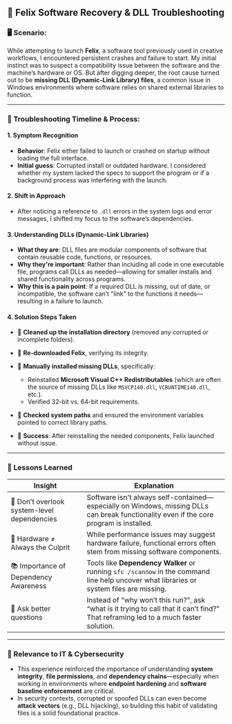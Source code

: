 ## 🧩 Felix Software Recovery & DLL Troubleshooting

### 🖥️ Scenario:

While attempting to launch **Felix**, a software tool previously used in creative workflows, I encountered persistent crashes and failure to start. My initial instinct was to suspect a compatibility issue between the software and the machine’s hardware or OS. But after digging deeper, the root cause turned out to be **missing DLL (Dynamic-Link Library) files**, a common issue in Windows environments where software relies on shared external libraries to function.

---

### 🔎 Troubleshooting Timeline & Process:

#### 1. **Symptom Recognition**

* **Behavior**: Felix either failed to launch or crashed on startup without loading the full interface.
* **Initial guess**: Corrupted install or outdated hardware. I considered whether my system lacked the specs to support the program or if a background process was interfering with the launch.

#### 2. **Shift in Approach**

* After noticing a reference to `.dll` errors in the system logs and error messages, I shifted my focus to the software’s dependencies.

#### 3. **Understanding DLLs (Dynamic-Link Libraries)**

* **What they are**: DLL files are modular components of software that contain reusable code, functions, or resources.
* **Why they're important**: Rather than including all code in one executable file, programs call DLLs as needed—allowing for smaller installs and shared functionality across programs.
* **Why this is a pain point**: If a required DLL is missing, out of date, or incompatible, the software can’t "link" to the functions it needs—resulting in a failure to launch.

#### 4. **Solution Steps Taken**

* 🧼 **Cleaned up the installation directory** (removed any corrupted or incomplete folders).
* 🔄 **Re-downloaded Felix**, verifying its integrity.
* 🔧 **Manually installed missing DLLs**, specifically:

  * Reinstalled **Microsoft Visual C++ Redistributables** (which are often the source of missing DLLs like `MSVCP140.dll`, `VCRUNTIME140.dll`, etc.).
  * Verified 32-bit vs. 64-bit requirements.
* 📂 **Checked system paths** and ensured the environment variables pointed to correct library paths.
* 🚀 **Success**: After reinstalling the needed components, Felix launched without issue.

---

### 🧠 Lessons Learned

| Insight                                     | Explanation                                                                                                                             |
| ------------------------------------------- | --------------------------------------------------------------------------------------------------------------------------------------- |
| 📁 Don’t overlook system-level dependencies | Software isn't always self-contained—especially on Windows, missing DLLs can break functionality even if the core program is installed. |
| 🔧 Hardware ≠ Always the Culprit            | While performance issues may suggest hardware failure, functional errors often stem from missing software components.                   |
| 📚 Importance of Dependency Awareness       | Tools like **Dependency Walker** or running `sfc /scannow` in the command line help uncover what libraries or system files are missing. |
| 💬 Ask better questions                     | Instead of “why won’t this run?”, ask “what is it trying to call that it can’t find?” That reframing led to a much faster solution.     |

---

### 🔐 Relevance to IT & Cybersecurity

* This experience reinforced the importance of understanding **system integrity**, **file permissions**, and **dependency chains**—especially when working in environments where **endpoint hardening** and **software baseline enforcement** are critical.
* In security contexts, corrupted or spoofed DLLs can even become **attack vectors** (e.g., DLL hijacking), so building this habit of validating files is a solid foundational practice.
